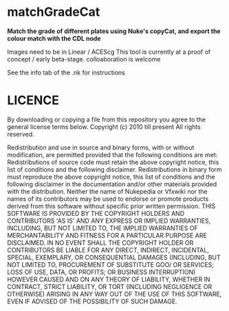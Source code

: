 # matchGradeCat

**Match the grade of different plates using Nuke's copyCat, and export the colour match with the CDL node**

Images need to be in Linear / ACEScg
This tool is currently at a proof of concept / early beta-stage. colloaboration is welcome

See the info tab of the .nk for instructions

# LICENCE
By downloading or copying a file from this repository you agree to the general license terms below. Copyright (c) 2010 till present All rights reserved.

Redistribution and use in source and binary forms, with or without modification, are permitted provided that the following conditions are met: Redistributions of source code must retain the above copyright notice, this list of conditions and the following disclaimer. Redistributions in binary form must reproduce the above copyright notice, this list of conditions and the following disclaimer in the documentation and/or other materials provided with the distribution. Neither the name of Nukepedia or Vfxwiki nor the names of its contributors may be used to endorse or promote products derived from this software without specific prior written permission. THIS SOFTWARE IS PROVIDED BY THE COPYRIGHT HOLDERS AND CONTRIBUTORS 'AS IS' AND ANY EXPRESS OR IMPLIED WARRANTIES, INCLUDING, BUT NOT LIMITED TO, THE IMPLIED WARRANTIES OF MERCHANTABILITY AND FITNESS FOR A PARTICULAR PURPOSE ARE DISCLAIMED. IN NO EVENT SHALL THE COPYRIGHT HOLDER OR CONTRIBUTORS BE LIABLE FOR ANY DIRECT, INDIRECT, INCIDENTAL, SPECIAL, EXEMPLARY, OR CONSEQUENTIAL DAMAGES (INCLUDING, BUT NOT LIMITED TO, PROCUREMENT OF SUBSTITUTE GOO/ OR SERVICES; LOSS OF USE, DATA, OR PROFITS; OR BUSINESS INTERRUPTION) HOWEVER CAUSED AND ON ANY THEORY OF LIABILITY, WHETHER IN CONTRACT, STRICT LIABILITY, OR TORT (INCLUDING NEGLIGENCE OR OTHERWISE) ARISING IN ANY WAY OUT OF THE USE OF THIS SOFTWARE, EVEN IF ADVISED OF THE POSSIBILITY OF SUCH DAMAGE.
